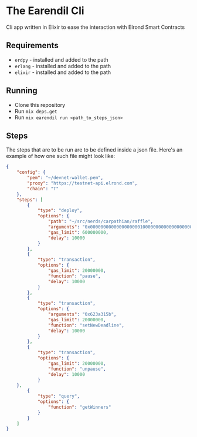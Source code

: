 # The Earendil Cli
Cli app written in Elixir to ease the interaction with Elrond Smart Contracts

## Requirements
* `erdpy` - installed and added to the path
* `erlang` - installed and added to the path
* `elixir` - installed and added to the path

## Running
* Clone this repository
* Run `mix deps.get`
* Run `mix earendil run <path_to_steps_json>`

## Steps 
The steps that are to be run are to be defined inside a json file. Here's an example of how one such file might look like:
```json
{
	"config": {
		"pem": "~/devnet-wallet.pem",
		"proxy": "https://testnet-api.elrond.com",
		"chain": "T"
	},
	"steps": [
		{
			"type": "deploy",
			"options": {
				"path": "~/src/nerds/carpathian/raffle",
				"arguments": "0x0000000000000000000100000000000000000000000000000000000010ffffff",
				"gas_limit": 600000000,
				"delay": 10000
			}
		},
		{
			"type": "transaction",
			"options": {
				"gas_limit": 20000000,
				"function": "pause",
				"delay": 10000
			}
		},
		{
			"type": "transaction",
			"options": {
				"arguments": "0x623a315b",
				"gas_limit": 20000000,
				"function": "setNewDeadline",
				"delay": 10000
			}
		},
		{
			"type": "transaction",
			"options": {
				"gas_limit": 20000000,
				"function": "unpause",
				"delay": 10000
			}
    },
		{
			"type": "query",
			"options": {
				"function": "getWinners"
			}
		}
	]
}
```